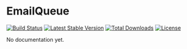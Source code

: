EmailQueue
==========

[![Build Status](https://img.shields.io/travis/sinergi/emailqueue/master.svg?style=flat)](https://travis-ci.org/sinergi/emailqueue)
[![Latest Stable Version](http://img.shields.io/packagist/v/sinergi/emailqueue.svg?style=flat)](https://packagist.org/packages/sinergi/emailqueue)
[![Total Downloads](https://img.shields.io/packagist/dm/sinergi/emailqueue.svg?style=flat)](https://packagist.org/packages/sinergi/emailqueue)
[![License](https://img.shields.io/packagist/l/sinergi/emailqueue.svg?style=flat)](https://packagist.org/packages/sinergi/emailqueue)

No documentation yet.
